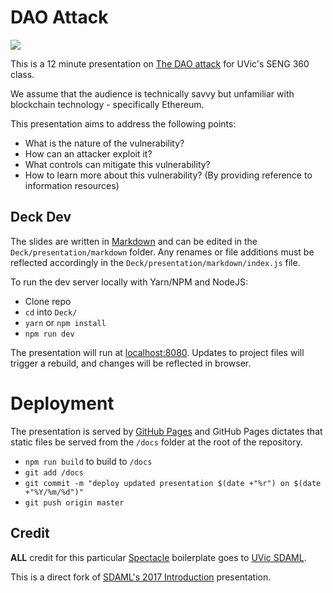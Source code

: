 # DAO Attack

![](https://www.ethereum.org/images/logos/ETHEREUM-LOGO_LANDSCAPE_Black.png)

This is a 12 minute presentation on
[The DAO attack](https://www.coindesk.com/understanding-dao-hack-journalists/)
for UVic's SENG 360 class.

We assume that the audience is technically savvy but unfamiliar with
blockchain technology - specifically Ethereum.

This presentation aims to address the following points:

-   What is the nature of the vulnerability?
-   How can an attacker exploit it?
-   What controls can mitigate this vulnerability?
-   How to learn more about this vulnerability? (By providing reference to information resources)


## Deck Dev

The slides are written in [Markdown](https://github.com/adam-p/markdown-here/wiki/Markdown-Cheatsheet) and can be edited in the `Deck/presentation/markdown` folder.  Any renames or file additions must be reflected accordingly in the `Deck/presentation/markdown/index.js` file.

To run the dev server locally with Yarn/NPM and NodeJS:

-   Clone repo
-   `cd` into `Deck/`
-   `yarn` or `npm install`
-   `npm run dev`

The presentation will run at [localhost:8080](http://localhost:8080).  Updates to project files will trigger a rebuild, and changes will be reflected in browser.


# Deployment

The presentation is served by [GitHub Pages](https://pages.github.com/) and GitHub Pages dictates that static files be served from the `/docs` folder at the root of the repository.

-   `npm run build` to build to `/docs`
-   `git add /docs`
-   `git commit -m "deploy updated presentation $(date +"%r") on $(date +"%Y/%m/%d")"`
-   `git push origin master`


## Credit

**ALL** credit for this particular
[Spectacle](http://formidable.com/open-source/spectacle/) boilerplate goes to
[UVic SDAML](https://sdaml.club).

This is a direct fork of
[SDAML's 2017 Introduction](http://introduction.sdaml.club/) presentation.
